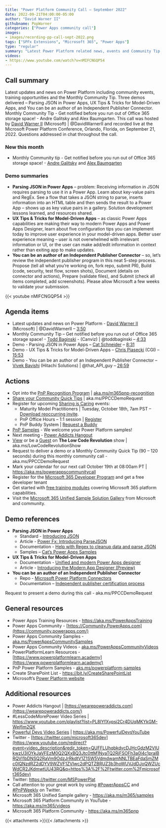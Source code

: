 ```yaml
---
title: "Power Platform Community Call – September 2022"
date: 2022-09-21T04:00:00-05:00
author: "David Warner II"
githubname: PopWarner
categories: ["Power Apps community call"]
images:
- images/recording-pp-call-sept-2022.png
tags: ["SPFx Extensions", "Microsoft 365", "Power Apps"]
type: "regular"
summary: "Latest Power Platform related news, events and Community Tip. Demos - Parsing JSON in Power Apps, UX Tips & Tricks for Model-Driven Apps, and You can be an author of an Independent Publisher Connector."
videos:
- https://www.youtube.com/watch?v=nMIFCNGQP54
---
```


## Call summary

Latest updates and news on Power Platform including community events, training opportunities and the Monthly Community Tip. Three demos delivered – Parsing JSON in Power Apps, UX Tips & Tricks for Model-Driven Apps, and You can be an author of an Independent Publisher Connector. Monthly Community Tip - Get notified before you run out of Office 365 storage space! - Andre Galitsky and Alex Baumgarten. This call was hosted by [David Warner II](https://twitter.com/DavidWarnerII) (Microsoft) \| @DavidWarnerII and recorded live at the Microsoft Power Platform Conference, Orlando, Florida, on September 21, 2022. Questions addressed in chat throughout the call.

### New this month

* Monthly Community tip - Get notified before you run out of Office 365 storage space! - [Andre Galitsky](https://www.linkedin.com/in/andre-galitsky-mba-7999151/) and [Alex Baumgarten](https://www.linkedin.com/in/mihai-alexandru-baumgarten-4160bb13b/)

### Demo summaries

* **Parsing JSON in Power Apps** – problem: Receiving information in JSON requires parsing to use it in a Power App. Learn about key-value pairs and RegEx. See a flow that takes a JSON string to parse, inserts information into an HTML table and then sends the result to a Power App – shows up as key value pairs in a gallery. Solution development lessons learned, and resources shared.
* **UX Tips & Tricks for Model-Driven Apps** – as classic Power Apps capabilities are making their way to modern Power Apps and Power Apps Designer, learn about five configuration tips you can implement today to improve user experience in your model-driven apps. Better user experience meaning – user is not overwhelmed with irrelevant information or UI, or the user can make add/edit information in context rather than exiting app to make updates.
* **You can be an author of an Independent Publisher Connector** – so, let’s review the independent publisher program in this neat 5-step process. Propose (tell all what you’re working on, fork repo, submit PR), Build (code, security, test flow, screen shots), Document (details on connector and actions), Prepare (validate files), and Submit (check all items completed, add screenshots). Please allow Microsoft a few weeks to validate your submission.

{{< youtube nMIFCNGQP54 >}}

## Agenda items

* Latest updates and news on Power Platform - [David Warner II](https://twitter.com/DavidWarnerII) (Microsoft) \| @DavidWarnerII – [3:50](https://youtu.be/nMIFCNGQP54?t=230)
* Monthly Community Tip – Get notified before you run out of Office 365 storage space! - [Todd Baginski](https://twitter.com/toddbaginski) - (Canviz) \| @toddbaginski – [4:33](https://youtu.be/nMIFCNGQP54?t=273)
* Demo - Parsing JSON in Power Apps – [Cat Schneider](https://linkedin.com/in/yerawizardcat) – [8:31](https://youtu.be/nMIFCNGQP54?t=511)
* Demo - UX Tips & Tricks for Model-Driven Apps – [Chris Piasecki](https://www.linkedin.com/in/chris-piasecki/) (CGI) – [15:53](https://youtu.be/nMIFCNGQP54?t=953)
* Demo - You can be an author of an Independent Publisher Connector – [Vivek Bavishi](https://twitter.com/that_API_guy) (Hitachi Solutions) \| @that_API_guy – [26:59](https://youtu.be/nMIFCNGQP54?t=1619)

## Actions

* Opt into the [PnP Recognition Program](https://aka.ms/m365pnp-recognition) \| [aka.ms/m365pnp-recognition](https://aka.ms/m365pnp-recognition)
* [Share your Community Quick Tips](https://customervoice.microsoft.com/Pages/ResponsePage.aspx?id=v4j5cvGGr0GRqy180BHbR02h_1H9_XFFp4etSzu5JxFUN0JZTFNDSDRJVVJGTkxHVzcxRDJWM01RWi4u) \| aka.ms/PPCCDemoRequest
* Register for upcoming [Sharing is Caring](https://pnp.github.io/sharing-is-caring/) events:
    * Maturity Model Practitioners \| Tuesday, October 18th, 7am PST – [Download reoccurring invite](https://aka.ms/mm4m365/invite).
    * PnP Office Hours – 1:1 session \| [Register](https://outlook.office365.com/owa/calendar/PnPSharingisCaring@warner.digital/bookings/)
    * PnP Buddy System \| [Request a Buddy](https://forms.office.com/Pages/ResponsePage.aspx?id=KtIy2vgLW0SOgZbwvQuRaXDXyCl9DkBHq4A2OG7uLpdUMjRRUVg4NElZUUJLTEY1TVVSVDJFRFpLRS4u)
* [PnP Samples](https://aka.ms/powerplatform-samples) - We welcome your Power Platform samples!
* Next meeting - [Power Addicts Hangout](https://wearepoweraddicts.com)
* [View](https://aka.ms/LowCodeRevolutionShow) or be a [Guest](https://aka.ms/LowCodeRevolutionGuest) on **The Low Code Revolution** show \| aka.ms/LowCodeRevolutionShow
* Request to deliver a demo or a Monthly Community Quick Tip (90 – 120 seconds) during this monthly community call - aka.ms/PPCCDemoRequest
* Mark your calendar for our next call October 19th at 08:00am PT \| <https://aka.ms/powerappscommunitycall>
* Register for the [Microsoft 365 Developer Program](https://aka.ms/m365/devprogram) and get a free developer tenant
* Get started with [free training modules](https://aka.ms/m365/dev/learn) covering Microsoft 365 platform capabilities.
* Visit the [Microsoft 365 Unified Sample Solution Gallery](https://adoption.microsoft.com/sample-solution-gallery) from Microsoft and community.

## Demo references

* **Parsing JSON in Power Apps**
    * Standard - [Introducing JSON](https://www.json.org/json-en.html)
    * Article - [Power Fx: Introducing ParseJSON](https://powerapps.microsoft.com/blog/power-fx-introducing-parsejson)
    * Documentation - [Help with Regex to cleanup data and parse JSON](https://powerusers.microsoft.com/t5/Building-Flows/Help-with-Regex-to-cleanup-data-and-parse-JSON/td-p/1611086)
    * Samples – [Cat’s Power Apps Samples](https://github.com/CatSchneider/powerapps-samples)
* **UX Tips & Tricks for Model-Driven Apps**
    * Documentation - [Unified and modern Power Apps designer](https://learn.microsoft.com/power-platform-release-plan/2021wave2/power-apps/unified-modern-power-apps-designer-generally)
    * Article - [Introducing the Modern App Designer (Preview)](https://powerapps.microsoft.com/blog/introducing-the-modern-app-designer-preview/)
* **You can be an author of an Independent Publisher Connector**
    * Repo - [Microsoft Power Platform Connectors](https://github.com/microsoft/powerplatformconnectors)
    * Documentation – [Independent publisher certification process](https://learn.microsoft.com/connectors/custom-connectors/certification-submission-ip)

Request to present a demo during this call - aka.ms/PPCCDemoRequest

## General resources

* Power Apps Training Resources - <https://aka.ms/PowerAppsTraining>
* Power Apps Community -
    [https://Community.PowerApps.com](https://community.powerapps.com/)
* Power Apps Community Samples -
    [aka.ms/PowerAppsCommunitySamples](https://aka.ms/PowerAppsCommunitySamples)
* Power Apps Community Videos -
    [aka.ms/PowerAppsCommunityVideos](https://aka.ms/PowerAppsCommunityVideos)
* PowerPlatformLearn Resources -
    [https://www.powerplatformlearn.academy](https://www.powerplatformlearn.academy/)
* PnP Power Platform Samples -
    [aks.ms/powerplatform-samples](https://www.aks.ms/powerplatform-samples)
* Create SharePoint List - <https://bit.ly/CreateSharePointList>
* Microsoft’s [Power Platform website](https://powerplatform.microsoft.com/)

## Additional resources

* Power Addicts Hangout \|
    [https://wearepoweraddicts.com](https://wearepoweraddicts.com/)
* \#LessCodeMorePower Video Series \|
    <https://www.youtube.com/playlist?list=PL8IYfXypsj2Cr4DUqMKYkGM-Wejfim2QX>
* [Powerful Devs Video Series](https://aka.ms/PowerfulDevsYouTube) \|
    <https://aka.ms/PowerfulDevsYouTube>
* Twitter -
    [https://twitter.com/microsoft365dev](https://www.youtube.com/redirect?event=video_description&redir_token=QUFFLUhqbkdvcDJHcGdzM2VIUkwzU3lOYkJaVFEzM0Q2QXxBQ3Jtc0ttM1NyaTQ2RjFSOFh3a0l4c1pralBRQVI1bDNSQ2RaVm9OdzJrRkdtV1Z1SW5VdmdwamNNLTBEaFdaSmZMc0lQNzdRZ2dDYV9WZVF1ZVIwc2dPQTZBRUZ3b3hoWUVJdDJoQWZUcWdCR2JKdmwtUU43RQ&q=https%3A%2F%2Ftwitter.com%2Fmicrosoft365dev)​
* Twitter: <https://twitter.com/MSPowerPlat>
* Call attention to your great work by using
    [\#PowerAppsCC](https://twitter.com/hashtag/PowerAppsCC?src=hashtag_click)
    and [\#PnPWeekly](https://twitter.com/hashtag/PnPWeekly?src=hashtag_click)
    on Twitter.
* Microsoft 365 Unified Sample gallery - <https://aka.ms/m365/samples>
* Microsoft 365 Platform Community in YouTube - <https://aka.ms/m365/videos>
* Microsoft 365 Platform Community - <https://aka.ms/m365pnp>

{{< attachments >}}{{< /attachments >}}
